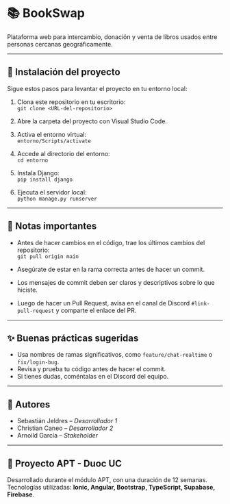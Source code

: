 # 📚 BookSwap

Plataforma web para intercambio, donación y venta de libros usados entre personas cercanas geográficamente.

---

## 🚀 Instalación del proyecto

Sigue estos pasos para levantar el proyecto en tu entorno local:

1. Clona este repositorio en tu escritorio:  
   `git clone <URL-del-repositorio>`

2. Abre la carpeta del proyecto con Visual Studio Code.

3. Activa el entorno virtual:  
   `entorno/Scripts/activate`

4. Accede al directorio del entorno:  
   `cd entorno`

5. Instala Django:  
   `pip install django`

6. Ejecuta el servidor local:  
   `python manage.py runserver`

---

## 📝 Notas importantes

- Antes de hacer cambios en el código, trae los últimos cambios del repositorio:  
  `git pull origin main`

- Asegúrate de estar en la rama correcta antes de hacer un commit.

- Los mensajes de commit deben ser claros y descriptivos sobre lo que hiciste.

- Luego de hacer un Pull Request, avisa en el canal de Discord `#link-pull-request` y comparte el enlace del PR.

---

## ✨ Buenas prácticas sugeridas

- Usa nombres de ramas significativos, como `feature/chat-realtime` o `fix/login-bug`.
- Revisa y prueba tu código antes de hacer el commit.
- Si tienes dudas, coméntalas en el Discord del equipo.

---

## 👥 Autores

- Sebastián Jeldres – *Desarrollador 1*
- Christian Caneo – *Desarrollador 2*
- Arnoild García – *Stakeholder*

---

## 📅 Proyecto APT - Duoc UC

Desarrollado durante el módulo APT, con una duración de 12 semanas.  
Tecnologías utilizadas: **Ionic, Angular, Bootstrap, TypeScript, Supabase, Firebase**.

